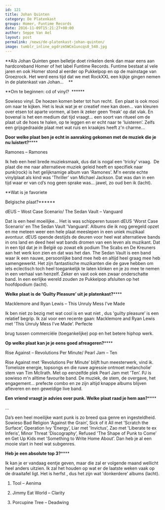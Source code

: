 ```yaml
---
id: 121
title: Johan Quinten 
category: De Platenkast
groups: Homer, Funtime Records
date: 2016-11-09T15:21:27+00:00
author: Seppe Van Ael
layout: post
permalink: /news/de-platenkast-johan-quinten/
image: tumblr_inline_ogdrzm5WCm1uncqs0_540.jpg
---
```

**Als Johan Quinten geen belletje doet rinkelen denk dan maar eens aan hardcoreband Homer of het label Funtime Records. Funtime bestaat al vele jaren en ook Homer stond al eerder op Pukkelpop en op de mainstage van Groezrock. Het werd eens tijd dat we met RockXXL een kijkje gingen nemen in de platenkast van Johan…    **

**Om te beginnen: cd of vinyl?  ******

Sowieso vinyl. De hoezen komen beter tot hun recht.  Een plaat is ook mooi om naar te kijken. Het is leuk wat je er creatief mee kan doen… van kleuren over etsen tot aparte vormen, al ben ik zeker geen ‘freak’ op dat vlak. En bovenal is het een medium dat tijd vraagt… een soort van ritueel om de plaat uit de hoes te halen, op te leggen en er echt naar te 'luisteren’. Zelfs een grijsgedraaide plaat met wat ruis en kraakjes heeft z'n charme…

**Door welke plaat ben je echt in aanraking gekomen met de muziek die je nu luistert?******

Ramones – Ramones

Ik heb een heel brede muzieksmaak, dus dat is nogal een 'tricky’ vraag.  De plaat die me naar alternatieve muziek geleid heeft en specifiek naar punk(rock) is het gelijknamige album van 'Ramones’. M'n eerste echte vinylplaat als kind was 'Thriller’ van Michael Jackson. Dat was dan in een tijd waar er van cd’s nog geen sprake was… jawel, zo oud ben ik (lacht).

**Wat is je favoriete
  
Belgische plaat?******

dEUS – Wost Case Scenario/ The Sedan Vault – Vanguard

Dat is een heel moeilijke… Het is was schipperen tussen dEUS 'Worst Case Scenario’ en The Sedan Vault 'Vanguard’. Albums die ik nog geregeld opzet en me meteen weer een hele plaat meeslepen in een uniek muzikaal avontuur. dEUS opende destijds de deuren voor heel wat alternatieve bands in ons land en deed heel wat bands dromen van een leven als muzikant. Dat in een tijd dat je in België op zowat elk podium The Scabs en De Kreuners aan het werk kon zien en dat was het dan. The Sedan Vault is een band waar ik een nauwe, persoonlijke band mee heb en altijd heel graag mee heb samengewerkt. Het zijn fantastische muzikanten die de gave hebben om iets eclectisch toch heel toegankelijk te laten klinken en je zo mee te nemen in een verhaal van henzelf. Zeker en vast ook een zwaar onderschatte band. In een eerlijke wereld zouden ze Pukkelpop afsluiten op het hoofdpodium (lacht).

**Welke plaat is de ‘Guilty Pleasure’ uit je platenkast?******

Macklemore and Ryan Lewis – This Unruly Mess I’ve Made

Ik ben niet zo bezig met wat cool is en wat niet , dus 'guilty pleasure’ is een relatief begrip. Ik zal voor een recente gaan: Macklemore and Ryan Lewis met 'This Unruly Mess I’ve Made’. Perfecte
  
brug tussen commerciële (toegankelijke) pop en het betere hiphop werk.

**Op welke plaat kan je je eens goed afreageren?******

Rise Against – Revolutions Per Minute/ Pearl Jam – Ten

Rise Against met 'Revolutions Per Minute’ blijft hun meesterwerk, vind ik. Tomeloze energie, topsongs en die ruwe agressie ontmoet melancholie’ stem van Tim Mcllrath. Met op eenzelfde plek Pearl Jam met 'Ten’. PJ is sowieso m'n alltime favourite band. De muziek, de stem, de overgave, het engagement… prefecte combo en ze zijn altijd knappe albums blijven afleveren en een geweldige live band.

**Een vriend vraagt je advies over punk. Welke plaat raad je hem aan?******

…

Da’s een heel moeilijke want punk is zo breed qua genre en ingesteldheid. Sowieso Bad Religion 'Against the Grain’, Sick of it All met 'Scratch the Surface’, Operation Ivy 'Energy’, Liar met 'Invictus’, Zao met 'Liberate te ex Inferis’, Minor Threat 'Discography’, Refused 'The Shape of Punk to Come’ en Get Up Kids met 'Something to Write Home About’. Dan heb je al een mooie start in heel wat subgenres.

**Heb je een absolute top 3?******

Ik kan je er vandaag eentje geven, maar die zal er volgende maand wellicht heel anders uitzien. Ik zal het houden op wat er de laatste weken vaak op de draaitafel ligt. Het is herfst , dus het zijn wat 'donkerdere’ albums (lacht).

1. Tool – Aenima
  
2. Jimmy Eat World – Clarity
  
3. Porcupine Tree – Deadwing